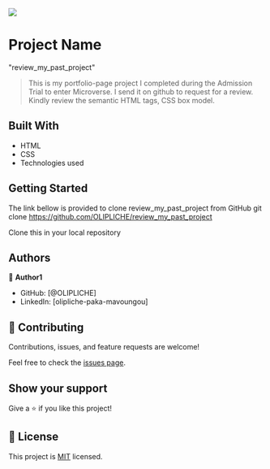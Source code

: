 ![](https://img.shields.io/badge/Microverse-blueviolet)

# Project Name
"review_my_past_project"
> This is my portfolio-page project I completed during the Admission Trial to enter Microverse. I send it on github to request for a review.
Kindly review the semantic HTML tags, CSS box model.


## Built With

- HTML
- CSS
- Technologies used

## Getting Started

The link bellow is provided to clone review_my_past_project from GitHub
git clone https://github.com/OLIPLICHE/review_my_past_project

Clone this in your local repository


## Authors

👤 **Author1**

- GitHub: [@OLIPLICHE]
- LinkedIn: [olipliche-paka-mavoungou]


## 🤝 Contributing

Contributions, issues, and feature requests are welcome!

Feel free to check the [issues page](../../issues/).

## Show your support

Give a ⭐️ if you like this project!

## 📝 License

This project is [MIT](./MIT.md) licensed.